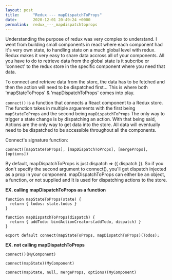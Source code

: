 ```yaml
---
layout: post
title:      "Redux --- mapDispatchToProps"
date:       2020-12-01 20:49:24 +0000
permalink:  redux_---_mapdispatchtoprops
---
```


Understanding the purpose of redux was very complex to understand. I went from building small components in react where each component had it's very own state, to handling state on a much global level with redux. Redux makes it very easy to share data accross all of your components. All you have to do to retrieve data from the global state is it subcribe or 'connect' to the redux store in the specific component where you need that data. 

To connect and retrieve data from the store, the data has to be fetched and then the action will need to be dispatched first... This is where both 'mapStateToProps' & 'mapDispatchToProps' comes into play.

`connect()` is a function that connects a React component to a Redux store. The function takes in multiple arguements with the first being` mapStateToProps` and the second being `mapDispatchToProps`
The only way to trigger a state change is by dispatching an action. With that being said, Actions are the only way to get data into the store. All data will eventually need to be dispatched to be accessible throughout all the components. 

Connect's signature function:
```
connect([mapStateToProps], [mapDispatchToProps], [mergeProps], [options])
```

By default, mapDispatchToProps is just dispatch => ({ dispatch }). So if you don't specify the second argument to connect(), you'll get dispatch injected as a prop in your component. mapDispatchToProps can either be an object, a function, or not supplied and It is used for dispatching actions to the store.

**EX. calling mapDispatchToProps as a function**
```
function mapStateToProps(state) {
  return { todos: state.todos }
}

function mapDispatchToProps(dispatch) {
  return { addTodo: bindActionCreators(addTodo, dispatch) }
}

export default connect(mapStateToProps, mapDispatchToProps)(Todos);
```

**EX. not calling mapDispatchToProps**
```
connect()(MyComponent)

connect(mapState)(MyComponent)

connect(mapState, null, mergeProps, options)(MyComponent)
```
